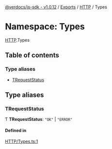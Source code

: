 [@verdocs/js-sdk - v1.0.12](../README.md) / [Exports](../modules.md) / [HTTP](HTTP.md) / Types

# Namespace: Types

[HTTP](HTTP.md).Types

## Table of contents

### Type aliases

- [TRequestStatus](HTTP.Types.md#trequeststatus)

## Type aliases

### TRequestStatus

Ƭ **TRequestStatus**: ``"OK"`` \| ``"ERROR"``

#### Defined in

[HTTP/Types.ts:1](https://github.com/Verdocs/js-sdk/blob/main/src/HTTP/Types.ts#L1)
